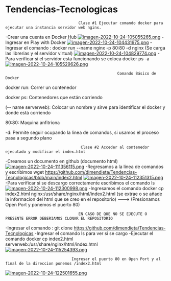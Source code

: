 # Tendencias-Tecnologicas
                                    Clase #1 Ejecutar comando docker para ejecutar una instancia servidor web nginx.
-Crear una cuenta en Docker Hub
[![imagen-2022-10-24-105055265.png](https://i.postimg.cc/BQh0x72q/imagen-2022-10-24-105055265.png)](https://postimg.cc/zVR6NjdM)
-Ingresar en Play with Docker
[![imagen-2022-10-24-104431975.png](https://i.postimg.cc/gcB3Xmr4/imagen-2022-10-24-104431975.png)](https://postimg.cc/z3Ky4mCR)
-Ingresar el comando : docker run --name nginx -p 80:80 -d nginx 
(Se carga las librerias y el servidor virtual)
[![imagen-2022-10-24-104829774.png](https://i.postimg.cc/x8SGCP6H/imagen-2022-10-24-104829774.png)](https://postimg.cc/62Y4bCJ5)
-Para verificar si el servidor esta funcionando se coloca docker ps -a
[![imagen-2022-10-24-105529626.png](https://i.postimg.cc/YS0zy3nf/imagen-2022-10-24-105529626.png)](https://postimg.cc/67sZ8dNy)

                                                     Comando Básico de Docker 

docker run: Correr un contenedor

docker ps: Contenedores que están corriendo

(-- name serverweb): Colocar un nombre y sirve para identificar el docker y donde está corriendo

80:80: Maquina anfitriona

-d: Permite seguir ocupando la línea de comandos, si usamos el proceso pasa a segundo plano

                                     Clase #2 Acceder al contenedor ejecutado y modificar el index.html
-Creamos un documento en github (documento html)
[![imagen-2022-10-24-111356115.png](https://i.postimg.cc/zDkQHdg0/imagen-2022-10-24-111356115.png)](https://postimg.cc/bdsgK9Lt)
-Regresamos a la linea de comandos y escribimos wget https://github.com/dimendieta/Tendencias-Tecnologicas/blob/main/index2.html
[![imagen-2022-10-24-112351315.png](https://i.postimg.cc/ydTXrbhd/imagen-2022-10-24-112351315.png)](https://postimg.cc/G8Hy4z5w)
-Para verificar si se descargo correctamente escribimos el comando ls
[![imagen-2022-10-24-112300998.png](https://i.postimg.cc/T1V8SG7b/imagen-2022-10-24-112300998.png)](https://postimg.cc/Pv5FvGkf)
-Ingresamos el comando docker cp index2.html nginx:/usr/share/nginx/html/index2.html (se extrae o se añade la informacion del html que se creo en el repositorio) ---> (Presionamos Open Port y ponemos el puerto 80)

                                    EN CASO DE QUE NO SE EJECUTE O PRESENTE ERROR DEBERIAMOS CLONAR EL REPOSITORIO
-Ingresar el comando : git clone https://github.com/dimendieta/Tendencias-Tecnologicas
-Ingresar el comando ls para ver si se cargo
-Ejecutar el comando docker cp index2.html serverweb:/usr/share/nginx/html/index.html
[![imagen-2022-10-24-115254393.png](https://i.postimg.cc/bJ4Q7KCH/imagen-2022-10-24-115254393.png)](https://postimg.cc/FdgdcnQ7)
                                   
                                 Ingresar el puerto 80 en Open Port y al final de la direccion ponemos /index2.html 
[![imagen-2022-10-24-122501655.png](https://i.postimg.cc/SxtGhTKs/imagen-2022-10-24-122501655.png)](https://postimg.cc/yDcRhTc4)
                                   



